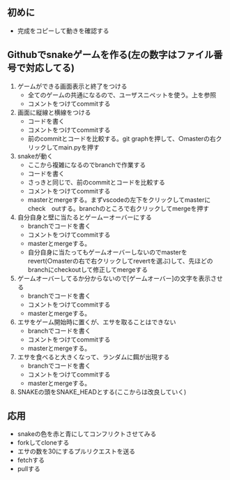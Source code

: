 ## 初めに
- 完成をコピーして動きを確認する


## Githubでsnakeゲームを作る(左の数字はファイル番号で対応してる)

1. ゲームができる画面表示と終了をつける
    - 全てのゲームの共通になるので、ユーザスニペットを使う。上を参照
    - コメントをつけてcommitする
2. 画面に縦線と横線をつける
    - コードを書く
    - コメントをつけてcommitする
    - 前のcommitとコードを比較する。git graphを押して、○masterの右クリックしてmain.pyを押す
3. snakeが動く
    - ここから複雑になるのでbranchで作業する
    - コードを書く
    - さっきと同じで、前のcommitとコードを比較する
    - コメントをつけてcommitする
    - masterとmergeする。まずvscodeの左下をクリックしてmasterにcheck　outする。branchのところで右クリックしてmergeを押す
4. 自分自身と壁に当たるとゲームーオーバーにする
    - branchでコードを書く
    - コメントをつけてcommitする
    - masterとmergeする。
    - 自分自身に当たってもゲームオーバーしないのでmasterをrevert(○masterの右で右クリックしてrevertを選ぶ)して、先ほどのbranchにcheckoutして修正してmergeする
5. ゲームオーバーしてるか分からないので\[ゲームオーバー]の文字を表示させる
    - branchでコードを書く
    - コメントをつけてcommitする
    - masterとmergeする。
6. エサをゲーム開始時に置くが、エサを取ることはできない
    - branchでコードを書く
    - コメントをつけてcommitする
    - masterとmergeする。
7. エサを食べると大きくなって、ランダムに餌が出現する
    - branchでコードを書く
    - コメントをつけてcommitする
    - masterとmergeする。
8. SNAKEの頭をSNAKE_HEADとする(ここからは改良していく)

## 応用
- snakeの色を赤と青にしてコンフリクトさせてみる
- forkしてcloneする
- エサの数を30にするプルリクエストを送る
- fetchする
- pullする
